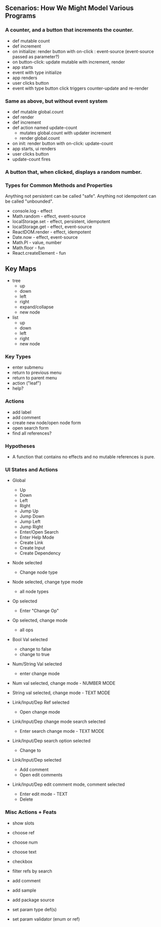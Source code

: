 ## Scenarios: How We Might Model Various Programs

### A counter, and a button that increments the counter.

* def mutable count
* def increment
* on initialize: render button with on-click : event-source (event-source passed as parameter?)
* on button-click: update mutable with increment, render
* app starts
* event with type initialize
* app renders
* user clicks button
* event with type button click triggers counter-update and re-render

### Same as above, but without event system

* def mutable global.count
* def render
* def increment
* def action named update-count
  * mutates global.count with updater increment
  * render global.count
* on init: render button with on-click: update-count
* app starts, ui renders
* user clicks button
* update-count fires

### A button that, when clicked, displays a random number.

### Types for Common Methods and Properties

Anything not persistent can be called "safe".
Anything not idempotent can be called "unbounded".

* console.log - effect
* Math.random - effect, event-source
* localStorage.set - effect, persistent, idempotent
* localStorage.get - effect, event-source
* ReactDOM.render - effect, idempotent
* Date.now - effect, event-source
* Math.PI - value, number
* Math.floor - fun
* React.createElement - fun

## Key Maps

* tree
  * up
  * down
  * left
  * right
  * expand/collapse
  * new node
* list
  * up
  * down
  * left
  * right
  * new node

### Key Types

* enter submenu
* return to previous menu
* return to parent menu
* action ("leaf")
* help?

### Actions

* add label
* add comment
* create new node/open node form
* open search form
* find all references?

### Hypotheses

* A function that contains no effects and no mutable references is pure.

### UI States and Actions

* Global

  * Up
  * Down
  * Left
  * Right
  * Jump Up
  * Jump Down
  * Jump Left
  * Jump Right
  * Enter/Open Search
  * Enter Help Mode
  * Create Link
  * Create Input
  * Create Dependency

* Node selected

  * Change node type

* Node selected, change type mode

  * all node types

* Op selected

  * Enter "Change Op"

* Op selected, change mode

  * all ops

* Bool Val selected

  * change to false
  * change to true

* Num/String Val selected

  * enter change mode

* Num val selected, change mode - NUMBER MODE
* String val selected, change mode - TEXT MODE

* Link/Input/Dep Ref selected

  * Open change mode

* Link/Input/Dep change mode search selected

  * Enter search change mode - TEXT MODE

* Link/Input/Dep search option selected

  * Change to

* Link/Input/Dep selected

  * Add comment
  * Open edit comments

* Link/Input/Dep edit comment mode, comment selected
  * Enter edit mode - TEXT
  * Delete

### Misc Actions + Feats

* show slots

* choose ref
* choose num
* choose text
* checkbox
* filter refs by search
* add comment
* add sample
* add package source
* set param type def(s)
* set param validator (enum or ref)
